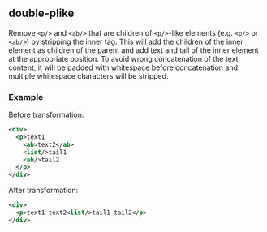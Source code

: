 ## double-plike
Remove  `<p/>` and `<ab/>` that are children of `<p/>`-like elements (e.g. `<p/>` or `<ab/>`) by stripping the inner tag. This will add the children of the inner element as children of the parent and add text and tail of the inner element at the appropriate position. To avoid wrong concatenation of the text content, it will be padded with whitespace before concatenation and multiple whitespace characters will be stripped.

### Example
Before transformation:
```xml
<div>
  <p>text1
    <ab>text2</ab>
    <list/>tail1
    <ab/>tail2
  </p>
</div>
```

After transformation:
```xml
<div>
  <p>text1 text2<list/>tail1 tail2</p>
</div>
```

